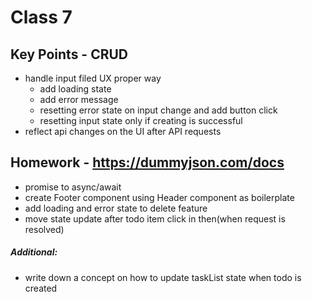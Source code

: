 # Class 7

## Key Points - CRUD
- handle input filed UX proper way
  - add loading state
  - add error message
  - resetting error state on input change and add button click
  - resetting input state only if creating is successful
- reflect api changes on the UI after API requests

## Homework - https://dummyjson.com/docs
- promise to async/await
- create Footer component using Header component as boilerplate
- add loading and error state to delete feature
- move state update after todo item click in then(when request is resolved)
##### Additional:
- write down a concept on how to update taskList state when todo is created 


